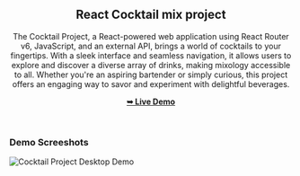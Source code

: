 <div align="center">

  <h2 align="center">React Cocktail mix project </h2>

The Cocktail Project, a React-powered web application using React Router v6, JavaScript, and an external API, brings a world of cocktails to your fingertips. With a sleek interface and seamless navigation, it allows users to explore and discover a diverse array of drinks, making mixology accessible to all. Whether you're an aspiring bartender or simply curious, this project offers an engaging way to savor and experiment with delightful beverages.

<a href="https://my-react-cocktails-project.netlify.app/"><strong>➥ Live Demo</strong></a>

</div>

<br />

### Demo Screeshots

![Cocktail Project Desktop Demo](./public/image")
